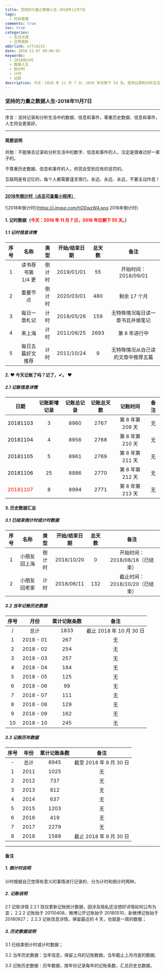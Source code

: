 ```yaml
---
title: 坚持的力量之数据人生-2018年11月7日
tags:
  - 时间管理
comments: true
toc: true
categories:
  - 生活点滴
  - 日常更新
abbrlink: e7fc0233
date: 2018-11-07 00:00:02
keywords:
  - 2018倒计时
  - 数据人生
  - 倒计时
  - 计时
  - 记账
description: 今天：2018 年 11 月 7 日，2018 年仅剩下 54 天。坚持记录和分析生活中的数据、信息和事件，尊重历史数据、信息和事件，人生将会更美好。
---
```

<script type="text/javascript" src="/js/src/bai.js"></script>

### 坚持的力量之数据人生-2018年11月7日

------
>
序言：坚持记录和分析生活中的数据、信息和事件，尊重历史数据、信息和事件，人生将会更美好。
>
------
#### 简要说明
>
共勉：不能够去记录和分析生活中的数字、信息和事件的人，注定是很难过好一辈子的。

不尊重历史数据、信息和事件的人，终究会受到应有的惩罚的。

互联网是有记忆的，每个人都需要谨言慎行。永远、永远、永远，不要主动作恶！
>
------

#### [2018年倒计时（点击可查看小程序）](https://i.imgur.com/Qlo5mNr.png, "小程序，2018年倒计时")
![2018年倒计时](https://i.imgur.com/hODwzW4.png 2018年倒计时)

#### 1. 记时数据（<font color="red">今天：2018 年 11 月 7 日，2018 年仅剩下 55 天。</font>）
##### 1.1 记时信息详情

| 序号 |       名称        |  类型  | 开始/结束日期 | 总天数 |          备注                           |
| :--: | :---------------: | :----: | :-----------: | :----: | :-------------------------------------: |
|  1   | 读书荐书第 1/4 更 | 倒计时 | 2019/01/01    |  55    | 开始时间：2018/09/01                    |
|  2   | 重要节点          | 倒计时 | 2020/03/01    |  480   | 剩余 17 个月                            |
|  3   | 每日一章札记      | 计时   | 2018/05/26    |  159   | 无特殊情况每日读一章书且并做笔记        |
|  4   | 来上海            | 计时   | 2011/06/25    |  2693  | 第 8 年进行中                           |
|  5   | 每日五篇好文推荐  | 计时   | 2011/10/24    |  9     | 无特殊情况从自己读的文章中推荐五篇      |


#### 2. ❤ 今天记账了吗？记了，✔。 ❤
##### 2.1 记账信息详情
| 日期                                 | 记账新增记录 | 记账总记录 | 记账总天数 | 记账时间         | 备注     |
| :------:                             | :------:     | :------:   | :------:   | :------:         | :------: |
|<font color="black"> 20181103 </font> | 3            | 8960       | 2767       | 第 8 年第 209 天 | 无       |
|<font color="black"> 20181104 </font> | 4            | 8956       | 2768       | 第 8 年第 210 天 | 无       |
|<font color="black"> 20181105 </font> | 5            | 8961       | 2769       | 第 8 年第 211 天 | 无       |
|<font color="black"> 20181106 </font> | 25           | 8986       | 2770       | 第 8 年第 212 天 | 无       |
|<font color="red">   20181107 </font> | 8            | 8994       | 2771       | 第 8 年第 213 天 | 无       |


#### 3. 历史数据汇总

##### 3.1 已结束倒计时或计时数据

| 序号 |       名称        |  类型  | 开始/结束日期 | 总天数 |          备注                 |
| :--: | :---------------: | :----: | :-----------: | :----: | :---------------------------: |
|  1   | 小朋友回上海      | 倒计时 | 2018/10/20    |  0     | 开始时间：2018/08/16（已结束）|
|  2   | 小朋友回老家      | 计时   | 2018/06/11    |  132   | 截止时间：2018/10/20（已结束）|

##### 3.2 当年记账历史数据
| 序号     | 月份      | 累计记账条数| 备注                    |
| :------: | :------:  | :---------: | :---------------------: |
| /        | 总计      | 1833        | 截止 2018 年 10 月 30 日|
| 1        | 2018 - 01 |  267        | 无                      |
| 2        | 2018 - 02 |  254        | 无                      |
| 3        | 2018 - 03 |  257        | 无                      |
| 4        | 2018 - 04 |  184        | 无                      |
| 5        | 2018 - 05 |  125        | 无                      |
| 6        | 2018 - 06 |   99        | 无                      |
| 7        | 2018 - 07 |  111        | 无                      |
| 8        | 2018 - 08 |  129        | 无                      |
| 9        | 2018 - 09 |  162        | 无                      |
| 10       | 2018 - 10 |  245        | 无                      |

##### 3.3 记账历年数据
| 序号     | 年份     | 累计记账条数 | 备注                    |
| :------: | :------: | :----------: | :---------------------: |
| -        | 总计     | 8945         | 截至 2018 年 9 月 30 日 |
| 1        | 2011     | 1025         | 无                      |
| 2        | 2012     |  737         | 无                      |
| 3        | 2013     |  812         | 无                      |
| 4        | 2014     |  637         | 无                      |
| 5        | 2015     | 1203         | 无                      |
| 6        | 2016     |  419         | 无                      |
| 7        | 2017     | 2279         | 无                      |
| 8        | 2018     | 1588         | 截止 2018 年 9 月 30 日 |

------

#### 备注

##### 1. 倒计时说明

>
计时根据自己觉得有意义的事情进行记录的，分为计时和倒计时两种。
>

##### 2. 记账说明

>
2.1 记账详情
2.2.1 现仅更新记账统计数据，因涉及隐私还没想好详情如何公布为宜；
2.2.2 记账始于 20110408，微博公开记账始于 20180510，新微博记账始于 20180927；
2.2.3 记账信息详情，保留最近的 4 天，也就是一周的数据；
>

##### 3. 历史数据说明

>
3.1 已结束倒计时或计时数据；

3.2 当年历史数据：当年信息，保留上月的记账数据，当年截止上月月底的数据;

3.3 记账历史数据：历年数据，按年份记录每年的记账条数，汇总历史总数据。
>
